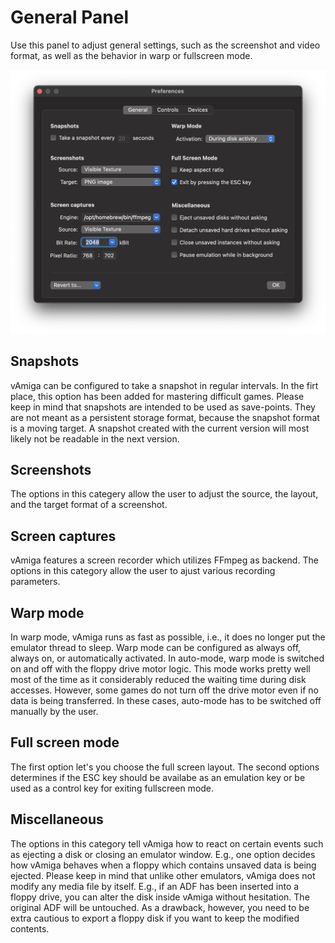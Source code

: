 # General Panel

Use this panel to adjust general settings, such as the screenshot and video format, as well as the behavior in warp or fullscreen mode.

![General Panel](images/generalPanel.png "General Panel")

## Snapshots

vAmiga can be configured to take a snapshot in regular intervals. In the firt place, this option has been added for mastering difficult games. Please keep in mind that snapshots are intended to be used as save-points. They are not meant as a persistent storage format, because the snapshot format is a moving target. A snapshot created with the current version will most likely not be readable in the next version.

## Screenshots

The options in this categery allow the user to adjust the source, the layout, and the target format of a screenshot. 

## Screen captures

vAmiga features a screen recorder which utilizes FFmpeg as backend. The options in this category allow the user to ajust various recording parameters. 

## Warp mode

In warp mode, vAmiga runs as fast as possible, i.e., it does no longer put the emulator thread to sleep. Warp mode can be configured as always off, always on, or automatically activated. In auto-mode, warp mode is switched on and off with the floppy drive motor logic. This mode works pretty well most of the time as it considerably reduced the waiting time during disk accesses. However, some games do not turn off the drive motor even if no data is being transferred. In these cases, auto-mode has to be switched off manually by the user. 

## Full screen mode

The first option let's you choose the full screen layout. The second options determines if the ESC key should be availabe as an emulation key or be used as a control key for exiting fullscreen mode. 
    
## Miscellaneous

The options in this category tell vAmiga how to react on certain events such as ejecting a disk or closing an emulator window. E.g., one option decides how vAmiga behaves when a floppy which contains unsaved data is being ejected. Please keep in mind that unlike other emulators, vAmiga does not modify any media file by itself. E.g., if an ADF has been inserted into a floppy drive, you can alter the disk inside vAmiga without hesitation. The original ADF will be untouched. As a drawback, however, you need to be extra cautious to export a floppy disk if you want to keep the modified contents. 